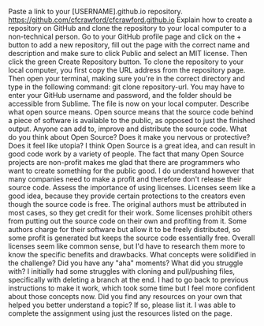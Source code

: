 Paste a link to your [USERNAME].github.io repository.
https://github.com/cfcrawford/cfcrawford.github.io
Explain how to create a repository on GitHub and clone the repository to your local computer to a non-technical person.
Go to your GitHub profile page and click on the + button to add a new repository, fill out the page with the correct name and description and make sure to click Public and select an MIT license. Then click the green Create Repository button. To clone the repository to your local computer, you first copy the URL address from the  repository page. Then open your terminal, making sure you're in the correct directory and type in the following command: git clone repository-url.  You may have to enter your GitHub username and password, and the folder should be accessible from Sublime. The file is now on your local computer.
Describe what open source means.
Open source means that the source code behind a piece of software is available to the public, as opposed to just the finished output. Anyone can add to, improve and distribute the source code.
What do you think about Open Source? Does it make you nervous or protective? Does it feel like utopia?
I think Open Source is a great idea, and can result in good code work by a variety of people. The fact that many Open Source projects are non-profit makes me glad that there are programmers who want to create something for the public good. I do understand however that many companies need to make a profit and therefore don't release their source code.
Assess the importance of using licenses.
Licenses seem like a good idea, because they provide certain protections to the creators even though the source code is free. The original authors must be attributed in most cases, so they get credit for their work. Some licenses prohibit others from putting out the source code on their own and profiting from it. Some authors charge for their software but allow it to be freely distributed, so some profit is generated but keeps the source code essentially free. Overall licenses seem like common sense, but I'd have to research them more to know the specific benefits and drawbacks.
What concepts were solidified in the challenge? Did you have any "aha" moments? What did you struggle with?
I initially had some struggles with cloning and pull/pushing files, specifically with deleting a branch at the end. I had to go back to previous instructions to make it work, which took some time but I feel more confident about those concepts now.
Did you find any resources on your own that helped you better understand a topic? If so, please list it.
I was able to complete the assignment using just the resources listed on the page.
